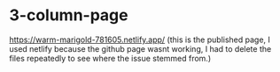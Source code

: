 # 3-column-page
https://warm-marigold-781605.netlify.app/   (this is the published page, I used netlify because the github page wasnt working, I had to delete the files repeatedly to see where the issue stemmed from.)
